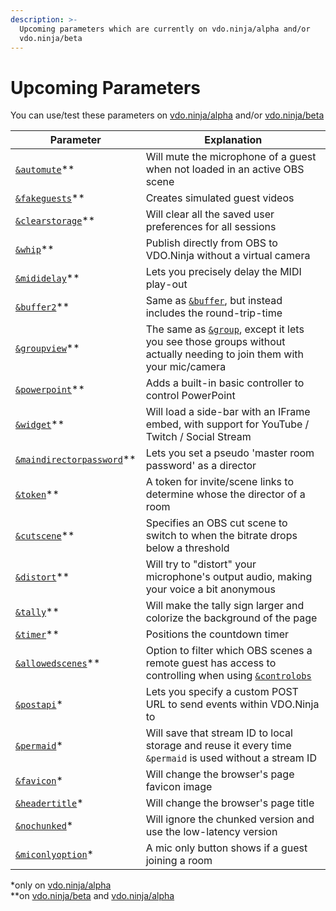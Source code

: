 ```yaml
---
description: >-
  Upcoming parameters which are currently on vdo.ninja/alpha and/or
  vdo.ninja/beta
---
```


# Upcoming Parameters

You can use/test these parameters on [vdo.ninja/alpha](https://vdo.ninja/alpha/) and/or [vdo.ninja/beta](https://vdo.ninja/beta/)

| Parameter                                                                            | Explanation                                                                                                                                              |
| ------------------------------------------------------------------------------------ | -------------------------------------------------------------------------------------------------------------------------------------------------------- |
| [`&automute`](audio-parameters/and-automute-alpha.md)\*\*                            | Will mute the microphone of a guest when not loaded in an active OBS scene                                                                               |
| [`&fakeguests`](mixer-scene-parameters/and-fakeguests-alpha.md)\*\*                  | Creates simulated guest videos                                                                                                                           |
| [`&clearstorage`](settings-parameters/and-clearstorage-alpha.md)\*\*                 | Will clear all the saved user preferences for all sessions                                                                                               |
| [`&whip`](mixer-scene-parameters/and-whip-alpha.md)\*\*                              | Publish directly from OBS to VDO.Ninja without a virtual camera                                                                                          |
| [`&mididelay`](api-and-midi-parameters/and-mididelay-alpha.md)\*\*                   | Lets you precisely delay the MIDI play-out                                                                                                               |
| [`&buffer2`](video-parameters/and-buffer2-alpha.md)\*\*                              | Same as [`&buffer`](view-parameters/buffer.md), but instead includes the round-trip-time                                                                 |
| [`&groupview`](setup-parameters/and-groupview-alpha.md)\*\*                          | The same as [`&group`](../general-settings/and-group.md), except it lets you see those groups without actually needing to join them with your mic/camera |
| [`&powerpoint`](settings-parameters/and-powerpoint-alpha.md)\*\*                     | Adds a built-in basic controller to control PowerPoint                                                                                                   |
| [`&widget`](settings-parameters/and-widget-alpha.md)\*\*                             | Will load a side-bar with an IFrame embed, with support for YouTube / Twitch / Social Stream                                                             |
| [`&maindirectorpassword`](director-parameters/and-maindirectorpassword-alpha.md)\*\* | Lets you set a pseudo 'master room password' as a director                                                                                               |
| [`&token`](settings-parameters/and-token-alpha.md)\*\*                               | A token for invite/scene links to determine whose the director of a room                                                                                 |
| [`&cutscene`](settings-parameters/and-cutscene-alpha.md)\*\*                         | Specifies an OBS cut scene to switch to when the bitrate drops below a threshold                                                                         |
| [`&distort`](audio-parameters/and-distort-alpha.md)\*\*                              | Will try to "distort" your microphone's output audio, making your voice a bit anonymous                                                                  |
| [`&tally`](design-parameters/tallyoff.md)\*\*                                        | Will make the tally sign larger and colorize the background of the page                                                                                  |
| [`&timer`](settings-parameters/and-timer-alpha.md)\*\*                               | Positions the countdown timer                                                                                                                            |
| [`&allowedscenes`](settings-parameters/and-allowedscenes-alpha.md)\*\*               | Option to filter which OBS scenes a remote guest has access to controlling when using [`&controlobs`](settings-parameters/and-controlobs.md)             |
| [`&postapi`](api-and-midi-parameters/and-postapi-alpha.md)\*                         | Lets you specify a custom POST URL to send events within VDO.Ninja to                                                                                    |
| [`&permaid`](setup-parameters/and-permaid-alpha.md)\*                                | Will save that stream ID to local storage and reuse it every time `&permaid` is used without a stream ID                                                 |
| [`&favicon`](design-parameters/and-favicon-alpha.md)\*                               | Will change the browser's page favicon image                                                                                                             |
| [`&headertitle`](design-parameters/and-headertitle-alpha.md)\*                       | Will change the browser's page title                                                                                                                     |
| [`&nochunked`](settings-parameters/and-nochunked-alpha.md)\*                         | Will ignore the chunked version and use the low-latency version                                                                                          |
| [`&miconlyoption`](setup-parameters/and-miconlyoption-alpha.md)\*                    | A mic only button shows if a guest joining a room                                                                                                        |

\*only on [vdo.ninja/alpha](https://vdo.ninja/alpha/)\
\*\*on [vdo.ninja/beta](https://vdo.ninja/beta/) and [vdo.ninja/alpha](https://vdo.ninja/alpha/)
